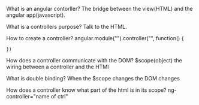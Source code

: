What is an angular contorller?
  The bridge between the view(HTML) and the angular app(javascript).

What is a controllers purpose?
  Talk to the HTML.

How to create a controller?
  angular.module("").controller("", function() {

    })

How does a controller communicate with the DOM?
  $scope(object) the wiring between a controller and the HTMl

What is double binding?
  When the $scope changes the DOM changes

How does a controller know what part of the html is in its scope?
  ng-controller="name of ctrl"
